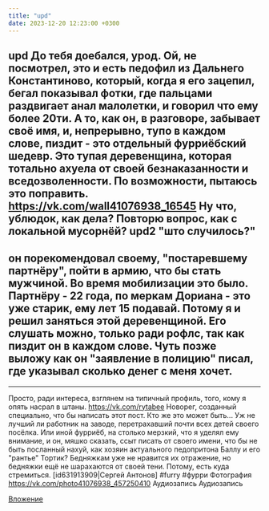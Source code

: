 ```yaml
---
title: "upd"
date: 2023-12-20 12:23:00 +0300
---
```


upd
До тебя доебался, урод.
Ой, не посмотрел, это и есть педофил из Дальнего Константиново, который, когда я его зацепил, бегал показывал фотки, где пальцами раздвигает анал малолетки, и говорил что ему более 20ти.
А то, как он, в разговоре, забывает своё имя, и, непрерывно, тупо в каждом слове, пиздит - это отдельный фурриёбский шедевр. Это тупая деревенщина, которая тотально ахуела от своей безнаказанности и вседозволенности. По возможности, пытаюсь это поправить.
https://vk.com/wall41076938_16545
Ну что, ублюдок, как дела? Повторю вопрос, как с локальной мусорнёй?
upd2 "што случилось?"
-
он порекомендовал своему, "постаревшему партнёру", пойти в армию, что бы стать мужчиной. Во время мобилизации это было. Партнёру - 22 года, по меркам Дориана - это уже старик, ему лет 15 подавай.
Потому я и решил заняться этой деревенщиной. Его слушать можно, только ради рофлс, так как пиздит он в каждом слове. Чуть позже выложу как он "заявление в полицию" писал, где указывал сколько денег с меня хочет.
-
---
Просто, ради интереса, взглянем на типичный профиль, того, кому я опять насрал в штаны.
https://vk.com/rytabee
Новорег, созданный специально, что бы написать этот пост. Кто же это может быть... Уж не лучший ли работник на заводе, перетрахавший почти всех детей своего посёлка.
Или иной фурриёб, на столько мерзкий, что я уделял ему внимание, и он, мяшко сказать, ссыт писать от своего имени, что бы не быть посланный нахуй, как хозяин актуального педопритона Баллу и его "рантье" Тортик?
Бедняжкам уже не нравится их отражение, но бедняжки ещё не шарахаются от своей тени. Потому, есть куда стремиться.
[id631913909|Сергей Антонов]
#furry #фурри
Фотография
https://vk.com/photo41076938_457250410
Аудиозапись
Аудиозапись

[Вложение](https://vk.com/photo41076938_457250410)

